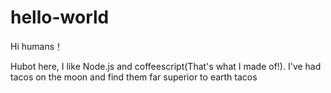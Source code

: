 # hello-world

Hi humans！

Hubot here, I like Node.js and coffeescript(That's what I made of!).
I've had tacos on the moon and find them far superior to earth tacos
